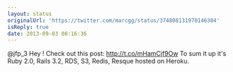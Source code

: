 ```yaml
---
layout: status
originalUrl: 'https://twitter.com/marcgg/status/374808131970146304'
isReply: true
date: 2013-09-03 08:16:36
---
```


@jfp_3 Hey ! Check out this post: http://t.co/mHamCjf9Ow To sum it up it's Ruby 2.0, Rails 3.2, RDS, S3, Redis, Resque hosted on Heroku.
